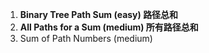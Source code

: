 1. **Binary Tree Path Sum (easy) 路径总和**
2. **All Paths for a Sum (medium) 所有路径总和**
3. Sum of Path Numbers (medium)
